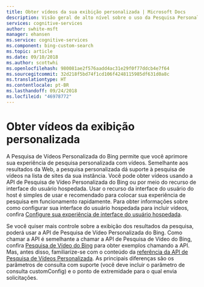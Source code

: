 ```yaml
---
title: Obter vídeos da sua exibição personalizada | Microsoft Docs
description: Visão geral de alto nível sobre o uso da Pesquisa Personalizada do Bing para obter vídeos de sua exibição personalizada da Web.
services: cognitive-services
author: swhite-msft
manager: ehansen
ms.service: cognitive-services
ms.component: bing-custom-search
ms.topic: article
ms.date: 09/10/2018
ms.author: scottwhi
ms.openlocfilehash: 980081ae2f576aadd4ac31e29f0f77ddcb4e7f64
ms.sourcegitcommit: 32d218f5bd74f1cd106f4248115985df631d0a8c
ms.translationtype: HT
ms.contentlocale: pt-BR
ms.lasthandoff: 09/24/2018
ms.locfileid: "46978772"
---
```

# <a name="get-videos-from-your-custom-view"></a>Obter vídeos da exibição personalizada

A Pesquisa de Vídeos Personalizada do Bing permite que você aprimore sua experiência de pesquisa personalizada com vídeos. Semelhante aos resultados da Web, a pesquisa personalizada dá suporte à pesquisa de vídeos na lista de sites da sua instância. Você pode obter vídeos usando a API de Pesquisa de Vídeo Personalizada do Bing ou por meio do recurso de interface do usuário hospedada. Usar o recurso da interface do usuário do host é simples de usar e recomendado para colocar sua experiência de pesquisa em funcionamento rapidamente. Para obter informações sobre como configurar sua interface do usuário hospedada para incluir vídeos, confira [Configure sua experiência de interface do usuário hospedada](hosted-ui.md).

Se você quiser mais controle sobre a exibição dos resultados da pesquisa, poderá usar a API de Pesquisa de Vídeo Personalizada do Bing. Como chamar a API é semelhante a chamar a API de Pesquisa de Vídeo do Bing, confira [Pesquisa de Vídeo do Bing](../Bing-Video-Search/search-the-web.md) para obter exemplos chamando a API. Mas, antes disso, familiarize-se com o conteúdo da [referência da API de Pesquisa de Vídeos Personalizada](https://docs.microsoft.com/rest/api/cognitiveservices/bing-custom-videos-api-v7-reference). As principais diferenças são os parâmetros de consulta com suporte (você deve incluir o parâmetro de consulta customConfig) e o ponto de extremidade para o qual envia solicitações.

<!--
## Next steps

[Call your custom view](search-your-custom-view.md)
-->